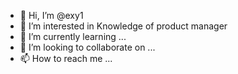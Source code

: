 - 👋 Hi, I’m @exy1
- 👀 I’m interested in Knowledge of product manager
- 🌱 I’m currently learning ...
- 💞️ I’m looking to collaborate on ...
- 📫 How to reach me ...

<!---
exy1/exy1 is a ✨ special ✨ repository because its `README.md` (this file) appears on your GitHub profile.
You can click the Preview link to take a look at your changes.
--->
